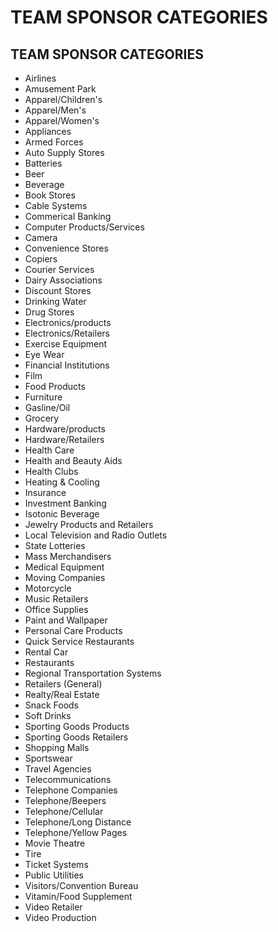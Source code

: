 # TEAM SPONSOR CATEGORIES

## TEAM SPONSOR CATEGORIES

- Airlines 
- Amusement Park 
- Apparel/Children's 
- Apparel/Men's 
- Apparel/Women's 
- Appliances 
- Armed Forces 
- Auto Supply Stores 
- Batteries 
- Beer 
- Beverage 
- Book Stores 
- Cable Systems 
- Commerical Banking 
- Computer Products/Services 
- Camera 
- Convenience Stores 
- Copiers 
- Courier Services 
- Dairy Associations 
- Discount Stores 
- Drinking Water 
- Drug Stores 
- Electronics/products 
- Electronics/Retailers 
- Exercise Equipment 
- Eye Wear 
- Financial Institutions 
- Film 
- Food Products 
- Furniture 
- Gasline/Oil 
- Grocery 
- Hardware/products 
- Hardware/Retailers 
- Health Care 
- Health and Beauty Aids 
- Health Clubs 
- Heating & Cooling 
- Insurance 
- Investment Banking 
- Isotonic Beverage 
- Jewelry Products and Retailers 
- Local Television and Radio Outlets 
- State Lotteries 
- Mass Merchandisers 
- Medical Equipment 
- Moving Companies 
- Motorcycle 
- Music Retailers 
- Office Supplies 
- Paint and Wallpaper 
- Personal Care Products 
- Quick Service Restaurants 
- Rental Car 
- Restaurants 
- Regional Transportation Systems 
- Retailers (General) 
- Realty/Real Estate 
- Snack Foods 
- Soft Drinks 
- Sporting Goods Products 
- Sporting Goods Retailers 
- Shopping Malls 
- Sportswear 
- Travel Agencies 
- Telecommunications 
- Telephone Companies 
- Telephone/Beepers 
- Telephone/Cellular 
- Telephone/Long Distance 
- Telephone/Yellow Pages 
- Movie Theatre 
- Tire 
- Ticket Systems 
- Public Utilities 
- Visitors/Convention Bureau 
- Vitamin/Food Supplement 
- Video Retailer 
- Video Production
